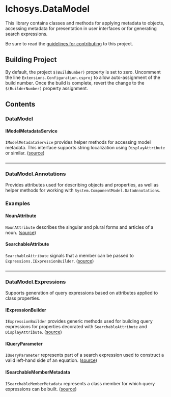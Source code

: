 # Ichosys.DataModel #
This library contains classes and methods for applying metadata to objects, accessing metadata for presentation in user interfaces or for generating search expressions.

Be sure to read the [guidelines for contributing](CONTRIBUTING.md) to this project.

## Building Project ##
By default, the project `$(BuildNumber)` property is set to zero. Uncomment the line `Extensions.Configuration.csproj` to allow auto-assignment of the build number. Once the build is complete, revert the change to the `$(BuilderNumber)` property assignment.

## Contents ##

### DataModel 
#### IModelMetadataService ####
`IModelMetadataService` provides helper methods for accessing model metadata. This interface supports string localization using `DisplayAttribute` or similar. ([source](DataModel/IModelMetadataService.cs))
###

---

### DataModel.Annotations
Provides attributes used for describing objects and properties, as well as helper methods for working with `System.ComponentModel.DataAnnotations`.

### Examples
#### NounAttribute ####
`NounAttribute` describes the singular and plural forms and articles of a noun. ([source](DataModel/Annotations/NounAttribute.cs))

#### SearchableAttribute ####
`SearchableAttribute` signals that a member can be passed to `Expressions.IExpressionBuilder`. ([source](DataModel/Annotations/Searchable.cs))
###

---

### DataModel.Expressions 
Supports generation of query expressions based on attributes applied to class properties.

#### IExpressionBuilder ####
`IExpressionBuilder` provides generic methods used for building query expressions for properties decorated with `SearchableAttribute` and `DisplayAttribute`. ([source](DataModel/Expressions/IExpressionBuilder.cs))

#### IQueryParameter ####
`IQueryParameter` represents part of a search expression used to construct a valid left-hand side of an equation. ([source](DataModel/Expressions/IQueryParameter.cs))

#### ISearchableMemberMetadata ####
`ISearchableMemberMetadata` represents a class member for which query expressions can be built. ([source](DataModel/Expressions/ISearchableMemberMetadata.cs))

###

